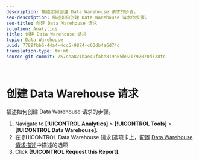```yaml
---
description: 描述如何创建 Data Warehouse 请求的步骤。
seo-description: 描述如何创建 Data Warehouse 请求的步骤。
seo-title: 创建 Data Warehouse 请求
solution: Analytics
title: 创建 Data Warehouse 请求
topic: Data Warehouse
uuid: 7789fbb6-44a4-4cc5-9874-c63db4a6d74d
translation-type: tm+mt
source-git-commit: 757cea821bae49fabe819a65b921797070d328fc

---
```



# 创建 Data Warehouse 请求

描述如何创建 Data Warehouse 请求的步骤。

1. Navigate to **[!UICONTROL Analytics]** &gt; **[!UICONTROL Tools]** &gt; **[!UICONTROL Data Warehouse]**.
1. 在 [!UICONTROL Data Warehouse 请求]选项卡上，配置 [Data Warehouse 请求描述](/help/export/data-warehouse/data-warehouse.md#section_F21C78ED36884C389C852E876AF5CDE8)中描述的选项
1. Click **[!UICONTROL Request this Report]**.
